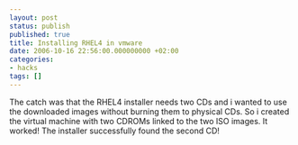 ```yaml
---
layout: post
status: publish
published: true
title: Installing RHEL4 in vmware
date: 2006-10-16 22:56:00.000000000 +02:00
categories:
- hacks
tags: []
---
```

The catch was that the RHEL4 installer needs two CDs and i wanted to use the downloaded images without burning them to physical CDs. So i created the virtual machine with two CDROMs linked to the two ISO images. It worked! The installer successfully found the second CD!

